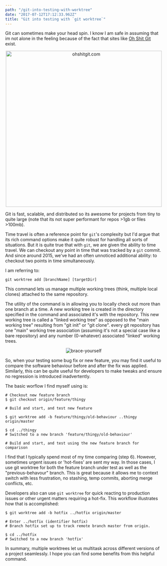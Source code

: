 ```yaml
---
path: "/git-into-testing-with-worktree"
date: "2017-07-12T17:12:33.962Z"
title: "Git into testing with `git worktree`"
---
```


Git can sometimes make your head spin. I know I am safe in assuming that im not alone in the feeling because of the fact that sites like <a href="https://ohshitgit.com">Oh Shit Git</a> exist.

<div style="text-align:center">
  <img src="../images/ohshitgit.jpg" alt="ohshitgit.com" width="500px">
</div>

Git is fast, scalable, and distributed so its awesome for projects from tiny to quite large (note that its not super performant for repos >1gb or files >100mb).

Time travel is often a reference point for `git`'s complexity but I'd argue that its rich command options make it quite robust for handling all sorts of situations. But it is quite true that with `git`, we are given the ability to time travel. We can checkout any point in time that was tracked by a `git` commit. And since around 2015, we've had an often unnoticed additional ability: to checkout two points in time simultaneously.

I am referring to:

`git worktree add [branchName] [targetDir]`

This command lets us manage multiple working trees (think, multiple local clones) attached to the same repository.

The utility of the command is in allowing you to locally check out more than one branch at a time. A new working tree is created in the directory specified in the command and associated it's with the repository. This new working tree is called a "linked working tree" as opposed to the "main working tree" resulting from "git init" or "git clone". every git repository has one "main" working tree association (assuming it's not a special case like a bare repository) and any number (0-whatever) associated "linked" working trees.

<div style="text-align:center">
  <img src="../images/brace.jpg" alt="brace-yourself">
</div>

So, when your testing some bug fix or new feature, you may find it useful to compare the software behaviour before and after the fix was applied. Similarly, this can be quite useful for developers to make tweaks and ensure no regression is introduced inadvertently.

The basic worflow I find myself using is:

```
# Checkout new feature branch
$ git checkout origin/feature/thingy

# Build and start, and test new feature

$ git worktree add -b feature/thingy/old-behaviour ..thingy origin/master

$ cd ../thingy
# Switched to a new branch 'feature/thingy/old-behaviour'

# Build and start, and test using the new feature branch for comparison
```

I find that I typically spend most of my time comparing (step 6). However, sometimes urgent issues or 'hot-fixes' are sent my way. In those cases, I use git worktree for both the feature branch under test as well as the "previous-behavour" branch. This is great because it allows me to context switch with less frustration, no stashing, temp commits, aborting merge conflicts, etc.

Developers also can use `git worktree` for quick reacting to production issues or other urgent matters requiring a hot-fix. This workflow illustrates how that is accomplished:
```
$ git worktree add -b hotfix ../hotfix origin/master

# Enter ../hotfix (identifier hotfix)
# Branch hotfix set up to track remote branch master from origin.

$ cd ../hotfix
# Switched to a new branch 'hotfix'

```

In summary, multiple worktrees let us multitask across different versions of a project seamlessly. I hope you can find some benefits from this helpful command.
